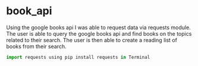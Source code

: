# book_api

Using the google books api I was able to request data via requests module. 
The user is able to query the google books api and find books on the topics related to their search.
The user is then able to create a reading list of books from their search.


```python
import requests using pip install requests in Terminal

```
